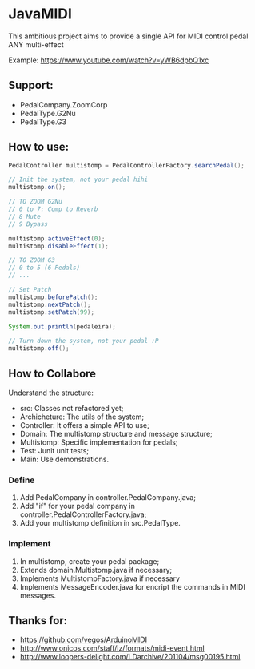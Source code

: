 JavaMIDI
=============

This ambitious project aims to provide a single API for MIDI control pedal ANY multi-effect



Example: https://www.youtube.com/watch?v=yWB6dpbQ1xc

Support:
--------
* PedalCompany.ZoomCorp
 * PedalType.G2Nu
 * PedalType.G3

How to use:
-----------

```java
PedalController multistomp = PedalControllerFactory.searchPedal();

// Init the system, not your pedal hihi
multistomp.on();

// TO ZOOM G2Nu
// 0 to 7: Comp to Reverb
// 8 Mute
// 9 Bypass

multistomp.activeEffect(0);
multistomp.disableEffect(1);

// TO ZOOM G3
// 0 to 5 (6 Pedals)
// ...

// Set Patch
multistomp.beforePatch();
multistomp.nextPatch();
multistomp.setPatch(99);

System.out.println(pedaleira);

// Turn down the system, not your pedal :P
multistomp.off();
```

How to Collabore
----------------

Understand the structure:

* src: Classes not refactored yet;
* Archicheture: The utils of the system;
* Controller: It offers a simple API to use;
* Domain: The multistomp structure and message structure;
* Multistomp: Specific implementation for pedals;
* Test: Junit unit tests;
* Main: Use demonstrations.

### Define

1. Add PedalCompany in controller.PedalCompany.java;
2. Add "if" for your pedal company in controller.PedalControllerFactory.java;
3. Add your multistomp definition in src.PedalType.

### Implement

1. In multistomp, create your pedal package;
2. Extends domain.Multistomp.java if necessary;
3. Implements MultistompFactory.java if necessary
4. Implements MessageEncoder.java for encript the commands in MIDI messages.

Thanks for:
-----------
* https://github.com/vegos/ArduinoMIDI
* http://www.onicos.com/staff/iz/formats/midi-event.html
* http://www.loopers-delight.com/LDarchive/201104/msg00195.html